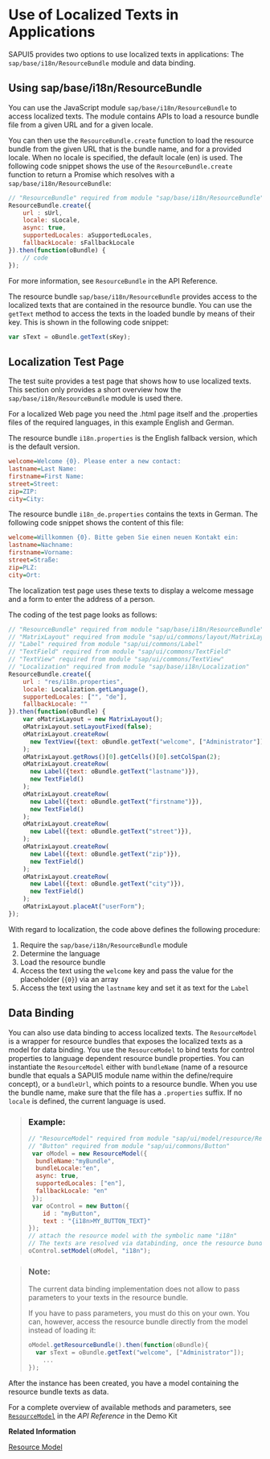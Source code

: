 <!-- loio91f385926f4d1014b6dd926db0e91070 -->

# Use of Localized Texts in Applications

SAPUI5 provides two options to use localized texts in applications: The `sap/base/i18n/ResourceBundle` module and data binding.



<a name="loio91f385926f4d1014b6dd926db0e91070__section_F5967527CABC49C78F6DCD1FC3182CC0"/>

## Using sap/base/i18n/ResourceBundle

You can use the JavaScript module `sap/base/i18n/ResourceBundle` to access localized texts. The module contains APIs to load a resource bundle file from a given URL and for a given locale.

You can then use the `ResourceBundle.create` function to load the resource bundle from the given URL that is the bundle name, and for a provided locale. When no locale is specified, the default locale \(en\) is used. The following code snippet shows the use of the `ResourceBundle.create` function to return a Promise which resolves with a `sap/base/i18n/ResourceBundle`:

```js
// "ResourceBundle" required from module "sap/base/i18n/ResourceBundle"
ResourceBundle.create({
    url : sUrl, 
    locale: sLocale,
    async: true,
    supportedLocales: aSupportedLocales,
    fallbackLocale: sFallbackLocale
}).then(function(oBundle) {
    // code
});
```

For more information, see `ResourceBundle` in the API Reference.

The resource bundle `sap/base/i18n/ResourceBundle` provides access to the localized texts that are contained in the resource bundle. You can use the `getText` method to access the texts in the loaded bundle by means of their key. This is shown in the following code snippet:

```js
var sText = oBundle.getText(sKey);	
```



<a name="loio91f385926f4d1014b6dd926db0e91070__section_23DD4C90FA3C4AE5BCE18C17122444D4"/>

## Localization Test Page

The test suite provides a test page that shows how to use localized texts. This section only provides a short overview how the `sap/base/i18n/ResourceBundle` module is used there.

For a localized Web page you need the .html page itself and the .properties files of the required languages, in this example English and German.

The resource bundle `i18n.properties` is the English fallback version, which is the default version.

```ini
welcome=Welcome {0}. Please enter a new contact:
lastname=Last Name:
firstname=First Name:
street=Street:
zip=ZIP:
city=City:
```

The resource bundle `i18n_de.properties` contains the texts in German. The following code snippet shows the content of this file:

```ini
welcome=Willkommen {0}. Bitte geben Sie einen neuen Kontakt ein:
lastname=Nachname:
firstname=Vorname:
street=Straße:
zip=PLZ:
city=Ort:
```

The localization test page uses these texts to display a welcome message and a form to enter the address of a person.

The coding of the test page looks as follows:

```js
// "ResourceBundle" required from module "sap/base/i18n/ResourceBundle"
// "MatrixLayout" required from module "sap/ui/commons/layout/MatrixLayout"
// "Label" required from module "sap/ui/commons/Label"
// "TextField" required from module "sap/ui/commons/TextField"
// "TextView" required from module "sap/ui/commons/TextView"
// "Localization" required from module "sap/base/i18n/Localization"
ResourceBundle.create({
	url : "res/i18n.properties", 
	locale: Localization.getLanguage(),
	supportedLocales: ["", "de"],
	fallbackLocale: ""
}).then(function(oBundle) {
    var oMatrixLayout = new MatrixLayout();
    oMatrixLayout.setLayoutFixed(false);
    oMatrixLayout.createRow(
      new TextView({text: oBundle.getText("welcome", ["Administrator"])}) 
    );
    oMatrixLayout.getRows()[0].getCells()[0].setColSpan(2);
    oMatrixLayout.createRow(
      new Label({text: oBundle.getText("lastname")}), 
      new TextField()
    );
    oMatrixLayout.createRow(
      new Label({text: oBundle.getText("firstname")}), 
      new TextField()
    );
    oMatrixLayout.createRow(
      new Label({text: oBundle.getText("street")}), 
    );
    oMatrixLayout.createRow(
      new Label({text: oBundle.getText("zip")}), 
      new TextField()
    );
    oMatrixLayout.createRow(
      new Label({text: oBundle.getText("city")}), 
      new TextField()
    );
    oMatrixLayout.placeAt("userForm");
});
```

With regard to localization, the code above defines the following procedure:

1.  Require the `sap/base/i18n/ResourceBundle` module
2.  Determine the language
3.  Load the resource bundle
4.  Access the text using the `welcome` key and pass the value for the placeholder \(`{0}`\) via an array
5.  Access the text using the `lastname` key and set it as text for the `Label`



<a name="loio91f385926f4d1014b6dd926db0e91070__section_1E0C902502BA455CA0C98A4365A367B3"/>

## Data Binding

You can also use data binding to access localized texts. The `ResourceModel` is a wrapper for resource bundles that exposes the localized texts as a model for data binding. You use the `ResourceModel` to bind texts for control properties to language dependent resource bundle properties. You can instantiate the `ResourceModel` either with `bundleName` \(name of a resource bundle that equals a SAPUI5 module name within the define/require concept\), or a `bundleUrl`, which points to a resource bundle. When you use the bundle name, make sure that the file has a `.properties` suffix. If no `locale` is defined, the current language is used.

> ### Example:  
> ```js
> // "ResourceModel" required from module "sap/ui/model/resource/ResourceModel"
> // "Button" required from module "sap/ui/commons/Button"
>  var oModel = new ResourceModel({
> 	bundleName:"myBundle",
> 	bundleLocale:"en",
> 	async: true,
> 	supportedLocales: ["en"],
> 	fallbackLocale: "en"
>  });
>  var oControl = new Button({
>     id : "myButton",
>     text : "{i18n>MY_BUTTON_TEXT}"
> });
> // attach the resource model with the symbolic name "i18n"
> // The texts are resolved via databinding, once the resource bundle file was loaded
> oControl.setModel(oModel, "i18n");
> ```

> ### Note:  
> The current data binding implementation does not allow to pass parameters to your texts in the resource bundle.
> 
> If you have to pass parameters, you must do this on your own. You can, however, access the resource bundle directly from the model instead of loading it:
> 
> ```js
> oModel.getResourceBundle().then(function(oBundle){
> 	var sText = oBundle.getText("welcome", ["Administrator"]);
>     ...
> });
> ```

After the instance has been created, you have a model containing the resource bundle texts as data.

For a complete overview of available methods and parameters, see [`ResourceModel`](https://ui5.sap.com/#/api/sap.ui.model.resource.ResourceModel) in the *API Reference* in the Demo Kit

**Related Information**  


[Resource Model](resource-model-91f122a.md#loio91f122a36f4d1014b6dd926db0e91070 "The resource model is used as a wrapper for resource bundles. In data binding you use the resource model instance, for example, to bind texts of a control to language-dependent resource bundle properties.")

